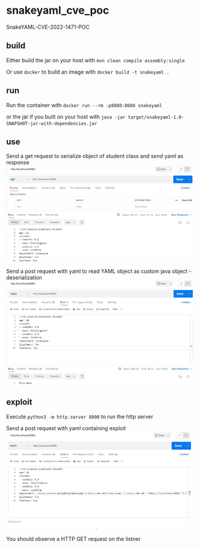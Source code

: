 # snakeyaml_cve_poc
SnakeYAML-CVE-2022-1471-POC


## build

Either build the jar on your host with `mvn clean compile assembly:single`

Or use `docker` to build an image with `docker build -t snakeyaml .`

## run

Run the container with `docker run --rm -p8080:8080 snakeyaml` 

or the jar if you built on your host with `java -jar target/snakeyaml-1.0-SNAPSHOT-jar-with-dependencies.jar`

## use

Send a get request to serialize object of student class and send yaml as response
![](images/image1.png)

Send a post request with yaml to read YAML object as custom java object - deserialization
![](images/image2.png)

## exploit

Execute `python3 -m http.server 8000` to run the http server

Send a post request with yaml containing exploit
![](images/image3.png)

You should observe a HTTP GET request on the listner

